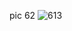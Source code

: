 pic 62
![613](https://github.com/thunderdbolt/first_page_pics/assets/135745865/1a513352-aa2c-4b74-80d3-292ad8e0d93a)
